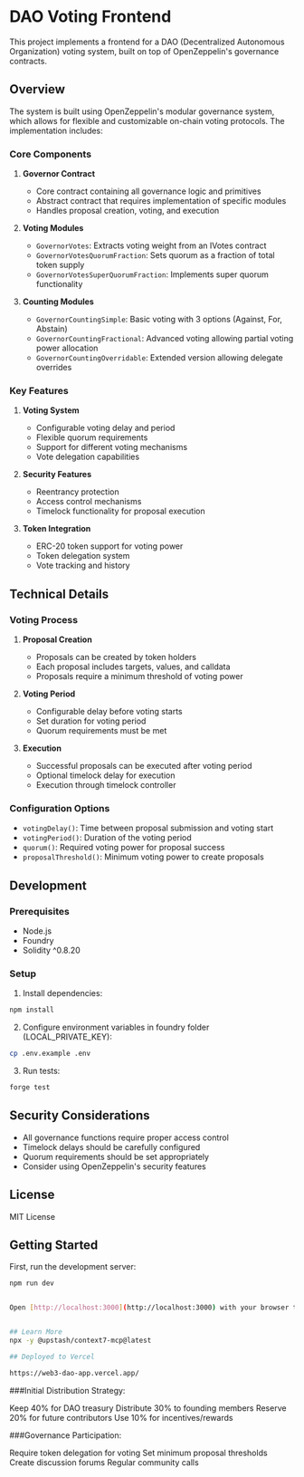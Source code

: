 # DAO Voting Frontend

This project implements a frontend for a DAO (Decentralized Autonomous Organization) voting system, built on top of OpenZeppelin's governance contracts.

## Overview

The system is built using OpenZeppelin's modular governance system, which allows for flexible and customizable on-chain voting protocols. The implementation includes:

### Core Components

1. **Governor Contract**

   - Core contract containing all governance logic and primitives
   - Abstract contract that requires implementation of specific modules
   - Handles proposal creation, voting, and execution

2. **Voting Modules**

   - `GovernorVotes`: Extracts voting weight from an IVotes contract
   - `GovernorVotesQuorumFraction`: Sets quorum as a fraction of total token supply
   - `GovernorVotesSuperQuorumFraction`: Implements super quorum functionality

3. **Counting Modules**
   - `GovernorCountingSimple`: Basic voting with 3 options (Against, For, Abstain)
   - `GovernorCountingFractional`: Advanced voting allowing partial voting power allocation
   - `GovernorCountingOverridable`: Extended version allowing delegate overrides

### Key Features

1. **Voting System**

   - Configurable voting delay and period
   - Flexible quorum requirements
   - Support for different voting mechanisms
   - Vote delegation capabilities

2. **Security Features**

   - Reentrancy protection
   - Access control mechanisms
   - Timelock functionality for proposal execution

3. **Token Integration**
   - ERC-20 token support for voting power
   - Token delegation system
   - Vote tracking and history

## Technical Details

### Voting Process

1. **Proposal Creation**

   - Proposals can be created by token holders
   - Each proposal includes targets, values, and calldata
   - Proposals require a minimum threshold of voting power

2. **Voting Period**

   - Configurable delay before voting starts
   - Set duration for voting period
   - Quorum requirements must be met

3. **Execution**
   - Successful proposals can be executed after voting period
   - Optional timelock delay for execution
   - Execution through timelock controller

### Configuration Options

- `votingDelay()`: Time between proposal submission and voting start
- `votingPeriod()`: Duration of the voting period
- `quorum()`: Required voting power for proposal success
- `proposalThreshold()`: Minimum voting power to create proposals

## Development

### Prerequisites

- Node.js
- Foundry
- Solidity ^0.8.20

### Setup

1. Install dependencies:

```bash
npm install
```

2. Configure environment variables in foundry folder (LOCAL_PRIVATE_KEY):

```bash
cp .env.example .env
```

3. Run tests:

```bash
forge test
```

## Security Considerations

- All governance functions require proper access control
- Timelock delays should be carefully configured
- Quorum requirements should be set appropriately
- Consider using OpenZeppelin's security features

## License

MIT License

## Getting Started

First, run the development server:

```bash
npm run dev


Open [http://localhost:3000](http://localhost:3000) with your browser to see the result.


## Learn More
npx -y @upstash/context7-mcp@latest

## Deployed to Vercel

https://web3-dao-app.vercel.app/

```

###Initial Distribution Strategy:

Keep 40% for DAO treasury
Distribute 30% to founding members
Reserve 20% for future contributors
Use 10% for incentives/rewards

###Governance Participation:

Require token delegation for voting
Set minimum proposal thresholds
Create discussion forums
Regular community calls
